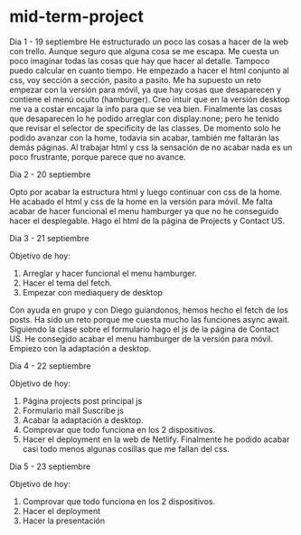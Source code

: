 # mid-term-project

Dia 1 - 19 septiembre
He estructurado un poco las cosas a hacer de la web con trello. Aunque seguro que alguna cosa se me escapa. Me cuesta un poco imaginar todas las cosas que hay que hacer al detalle. Tampoco puedo calcular en cuanto tiempo.
He empezado a hacer el html conjunto al css, voy sección a sección, pasito a pasito.
Me ha supuesto un reto empezar con la versión para móvil, ya que hay cosas que desaparecen y contiene el menú oculto (hamburger).
Creo intuir que en la versión desktop me va a costar encajar la info para que se vea bien.
Finalmente las cosas que desaparecen lo he podido arreglar con display:none; pero he tenido que revisar el selector de specificity de las classes.
De momento solo he podido avanzar con la home, todavia sin acabar, también me faltarán las demás páginas.
Al trabajar html y css la sensación de no acabar nada es un poco frustrante, porque parece que no avance.


Dia 2 - 20 septiembre

Opto por acabar la estructura html y luego continuar con css de la home.
He acabado el html y css de la home en la versión para móvil. Me falta acabar de hacer funcional el menu hamburger ya que no he conseguido hacer el desplegable.
Hago el html de la página de Projects y Contact US.


Dia 3 - 21 septiembre

Objetivo de hoy:
1. Arreglar y hacer funcional el menu hamburger.
2. Hacer el tema del fetch.
3. Empezar con mediaquery de desktop

Con ayuda en grupo y con Diego guiandonos, hemos hecho el fetch de los posts. Ha sido un reto porque me cuesta mucho las funciones async await.
Siguiendo la clase sobre el formulario hago el js de la página de Contact US.
He consegido acabar el menu hamburger de la versión para móvil.
Empiezo con la adaptación a desktop.


Dia 4 - 22 septiembre

Objetivo de hoy:
1. Página projects post principal js
2. Formulario mail Suscribe js
3. Acabar la adaptación a desktop.
4. Comprovar que todo funciona en los 2 dispositivos.
5. Hacer el deployment en la web de Netlify.
Finalmente he podido acabar casi todo menos algunas cosillas que me fallan del css.


Dia 5 - 23 septiembre

Objetivo de hoy:
1. Comprovar que todo funciona en los 2 dispositivos.
2. Hacer el deployment
3. Hacer la presentación
